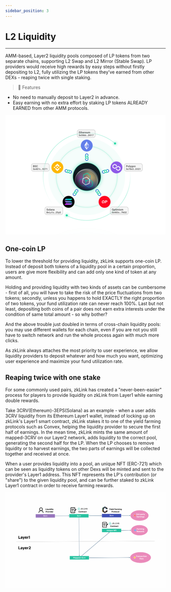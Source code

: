 ```yaml
---
sidebar_position: 3
---
```


# L2 Liquidity

---

AMM-based, Layer2 liquidity pools composed of LP tokens from two separate chains, supporting L2 Swap and L2 Mirror (Stable Swap). LP providers would receive high rewards by easy steps without firstly depositing to L2, fully utilizing the LP tokens they’ve earned from other DEXs - reaping twice with single staking.


<div className="cancel-md-margin cancel-img">

> **🥇** <span className="highlight">Features</span>
- No need to manually deposit to Layer2 in advance.
- Easy earning with no extra effort by staking LP tokens ALREADY EARNED from other AMM protocols.

</div>

<div className="cancel-md-margin cancel-img">

![zkLink Layer2 Network](../../static/img/prooverview.png)

</div>

## One-coin LP
To lower the threshold for providing liquidity, zkLink supports one-coin LP. Instead of deposit both tokens of a liquidity pool in a certain proportion, users are give more flexibility and can add only one kind of token at any amount.

Holding and providing liquidity with two kinds of assets can be cumbersome - first of all, you will have to take the risk of the price fluctuations from two tokens; secondly, unless you happens to hold EXACTLY the right proportion of two tokens, your fund utilization rate can never reach 100%. Last but not least, depositing both coins of a pair does not earn extra interests under the condition of same total amount - so why bother?

And the above trouble just doubled in terms of cross-chain liquidity pools: you may use different wallets for each chain, even if you are not you still have to switch network and run the whole process again with much more clicks.

As zkLink always attaches the most priority to user experience, we allow liquidity providers to deposit whatever and how much you want, optimizing user experience and maximize your fund utilization rate. 



## Reaping twice with one stake

For some commonly used pairs, zkLink has created a "never-been-easier" process for players to provide liquidity on zkLink from Layer1 while earning double rewards.

Take 3CRV(Ethereum)-3EPS(Solana) as an example - when a user adds 3CRV liquidity from its Ethereum Layer1 wallet, instead of locking up on zkLink's Layer1 smart contract, zkLink stakes it to one of the yield farming protocols such as Convex, helping the liquidity provider to secure the first half of earnings. In the mean time, zkLink mints the same amount of mapped-3CRV on our Layer2 network, adds liquidity to the correct pool, generating the second half for the LP. When the LP chooses to remove liquidity or to harvest earnings, the two parts of earnings will be collected together and received at once.

When a user provides liquidity into a pool, an unique NFT (ERC-721) which can be seen as liquidity tokens on other Dexs will be minted and sent to the provider's Layer1 address. This NFT represents the LP's contribution (or "share") to the given liquidity pool, and can be further staked to zkLink Layer1 contract in order to receive farming rewards.

<div className="cancel-md-margin cancel-img">
</div>

![Provide Liquidity](../../static/img/liq-flow.png)
